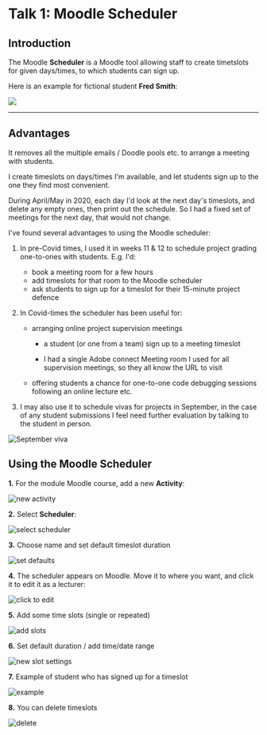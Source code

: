 # Talk 1: Moodle Scheduler

## Introduction

The Moodle **Scheduler** is a Moodle tool allowing staff to create timetslots for given days/times, to which students can sign up.

Here is an example for fictional student **Fred Smith**:

![](images/107_example.png)

---

## Advantages

It removes all the multiple emails / Doodle pools etc. to arrange a meeting with students. 

I create timeslots on days/times I'm available, and let students sign up to the one they find most convenient.

During April/May in 2020, each day I'd look at the next day's timeslots, and delete any empty ones, then print out the schedule. So I had a fixed set of meetings for the next day, that would not change.

I've found several advantages to using the Moodle scheduler:

1. In pre-Covid times, I used it in weeks 11 & 12 to schedule project grading one-to-ones with students. E.g. I'd:

    - book a meeting room for a few hours
    - add timeslots for that room to the Moodle scheduler
    - ask students to sign up for a timeslot for their 15-minute project defence
    
1. In Covid-times the scheduler has been useful for:

    - arranging online project supervision meetings
    
        - a student (or one from a team) sign up to a meeting timeslot
        
        - I had a single Adobe connect Meeting room I used for all supervision meetings, so they all know the URL to visit
        
    - offering students a chance for one-to-one code debugging sessions following an online lecture etc.
    
    
1. I may also use it to schedule vivas for projects in September, in the case of any student submissions I feel need further evaluation by talking to the student in person.

![September viva](images/108_sep_viva.png)

## Using the Moodle Scheduler

**1.** 
For the module Moodle course, add a new **Activity**:

![new activity](images/100_new_activity.png)

**2.** Select **Scheduler**:

![select scheduler](images/101_select.png)

**3.** Choose name and set default timeslot duration

![set defaults](images/102_defaults.png)

**4.** The scheduler appears on Moodle. Move it to where you want, and click it to edit it as a lecturer:

![click to edit](images/103_click_to_edit.png)

**5.** Add some time slots (single or repeated)

![add slots](images/104_add_slots.png)

**6.** Set default duration / add time/date range

![new slot settings](images/105_new_slot_settings.png)

**7.** Example of student who has signed up for a timeslot

![example](images/107_example.png)

**8.** You can delete timeslots

![delete](images/108_delete_select_slots.png)





